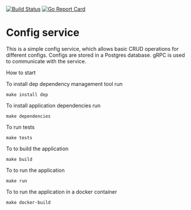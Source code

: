 [![Build Status](https://travis-ci.org/YAWAL/GetMeConf.svg?branch=master)](https://travis-ci.org/YAWAL/GetMeConf) [![Go Report Card](https://goreportcard.com/badge/github.com/YAWAL/GetMeConf)](https://goreportcard.com/report/github.com/YAWAL/GetMeConf)

Config service
==============


This is a simple config service, which allows basic CRUD operations for different configs. Configs are stored in a Postgres database.
gRPC is used to communicate with the service.

  


How to start

To install dep  dependency management tool run 

``````````````````
make install dep
``````````````````

To install application dependencies run


``````````````````
make dependencies
``````````````````

To run tests

``````````````````
make tests
``````````````````

To to build the application

``````````````````
make build
``````````````````

To to run the application

``````````````````
make run
``````````````````

To to run the application in a docker container

``````````````````
make docker-build
``````````````````

